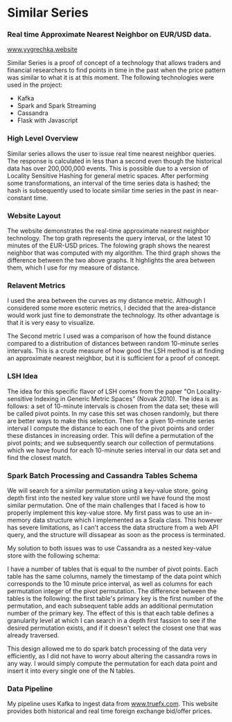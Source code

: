# Similar Series

### Real time Approximate Nearest Neighbor on EUR/USD data.
www.yygrechka.website

Similar Series is a proof of concept of a technology that allows traders and financial researchers to find points in time in the past when the price pattern was similar to what it is at this moment. The following technologies were used in the project:

* Kafka
* Spark and Spark Streaming
* Cassandra
* Flask with Javascript

### High Level Overview

Similar series allows the user to issue real time nearest neighbor queries. The response is calculated in less than a second even though the historical data has over 200,000,000 events. This is possible due to a version of Locality Sensitive Hashing for general metric spaces. After performing some transformations, an interval of the time series data is hashed; the hash is subsequently used to locate similar time series in the past in near-constant time.

### Website Layout

The website demonstrates the real-time approximate nearest neighbor technology. The top grath represents the query interval, or the latest 10 minutes of the EUR-USD prices. The folowing graph shows the nearest neighbor that was computed with my algorithm. The third graph shows the difference between the two above graphs. It highlights the area between them, which I use for my measure of distance.

### Relavent Metrics

I used the area between the curves as my distance metric. Although I considered some more esoteric metrics, I decided that the area-distance would work just fine to demonstrate the technology. Its other advantage is that it is very easy to visualize. 

The Second metric I used was a comparison of how the found distance compared to a distribution of distances between random 10-minute series intervals. This is a crude measure of how good the LSH method is at finding an approximate nearest neighbor, but it is sufficient for a proof of concept.

### LSH Idea

The idea for this specific flavor of LSH comes from the paper "On Locality-sensitive Indexing in Generic Metric Spaces" (Novak 2010). The idea is as follows: a set of 10-minute intervals is chosen from the data set; these will be called pivot points. In my case this set was chosen randomly, but there are better ways to make this selection. Then for a given 10-minute series interval I compute the distance to each one of the pivot points and order these distances in increasing order. This will define a permutation of the pivot points; and we subsequently search our collection of permutations which we have found for each 10-minute series interval in our data set and find the closest match.

### Spark Batch Processing and Cassandra Tables Schema 

We will search for a similar permutation using a key-value store, going depth first into the nested key value store until we have found the most similar permutation. One of the main challenges that I faced is how to properly implement this key-value store. My first pass was to use an in-memory data structure which I implemented as a Scala class. This however has severe limitations, as I can't access the data structure from a web API query, and the structure will dissapear as soon as the process is terminated. 

My solution to both issues was to use Cassandra as a nested key-value store with the following schema:

I have a number of tables that is equal to the number of pivot points. Each table has the same columns, namely the timestamp of the data point which corresponds to the 10 minute price interval, as well as columns for each permutation integer of the pivot permutation. The difference between the tables is the following: the first table's primary key is the first number of the permutation, and each subsequent table adds an additional permutation number of the primary key. The effect of this is that each table defines a granularity level at which I can search in a depth first fassion to see if the desired permutation exists, and if it doesn't select the closest one that was already traversed. 

This design allowed me to do spark batch processing of the data very efficiently, as I did not have to worry about altering the cassandra rows in any way. I would simply compute the permutation for each data point and insert it into every single one of the N tables.



### Data Pipeline

My pipeline uses Kafka to ingest data from www.truefx.com. This website provides both historical and real time foreign exchange bid/offer prices. 
